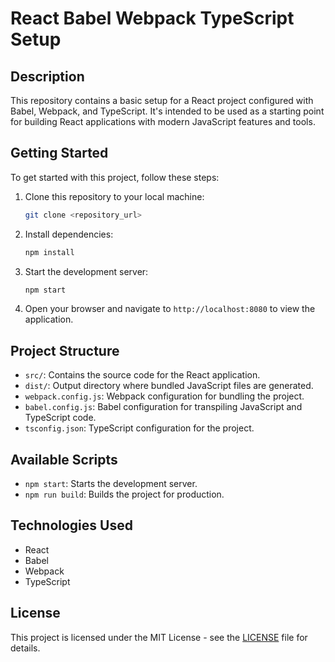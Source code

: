 # React Babel Webpack TypeScript Setup

## Description

This repository contains a basic setup for a React project configured with Babel, Webpack, and TypeScript. It's intended to be used as a starting point for building React applications with modern JavaScript features and tools.

## Getting Started

To get started with this project, follow these steps:

1. Clone this repository to your local machine:

    ```bash
    git clone <repository_url>
    ```

2. Install dependencies:

    ```bash
    npm install
    ```

3. Start the development server:

    ```bash
    npm start
    ```

4. Open your browser and navigate to `http://localhost:8080` to view the application.

## Project Structure

- `src/`: Contains the source code for the React application.
- `dist/`: Output directory where bundled JavaScript files are generated.
- `webpack.config.js`: Webpack configuration for bundling the project.
- `babel.config.js`: Babel configuration for transpiling JavaScript and TypeScript code.
- `tsconfig.json`: TypeScript configuration for the project.

## Available Scripts

- `npm start`: Starts the development server.
- `npm run build`: Builds the project for production.

## Technologies Used

- React
- Babel
- Webpack
- TypeScript

## License

This project is licensed under the MIT License - see the [LICENSE](LICENSE) file for details.
